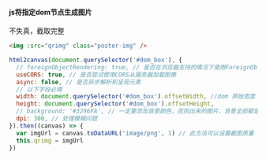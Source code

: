 #### js将指定dom节点生成图片

不失真，截取完整

```html
<img :src="qrimg" class="poster-img" />
```

```javascript
html2canvas(document.querySelector('#dom_box'), {
  // foreignObjectRendering: true, // 是否在浏览器支持的情况下使用ForeignObject渲染
  useCORS: true, // 是否尝试使用CORS从服务器加载图像
  async: false, // 是否异步解析和呈现元素
  // 以下字段必填
  width: document.querySelector('#dom_box').offsetWidth, //dom 原始宽度
  height: document.querySelector('#dom_box').offsetHeight,
  // background: '#3296FA', // 一定要添加背景颜色，否则出来的图片，背景全部都是透明的
  dpi: 300, // 处理模糊问题
}).then((canvas) => {
  var imgUrl = canvas.toDataURL('image/png', 1) // 此方法可以设置截图质量（0-1）
  this.qrimg = imgUrl
})
```
[参考​]: https://www.hangge.com/blog/cache/detail_2211.html#
[​]: https://blog.csdn.net/mrhaoxiaojun/article/details/103878651
[浅析js实现网页截图的两种方式​]: https://www.zhangshengrong.com/p/rG1V5x8VX3/


